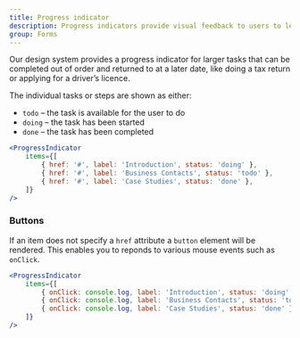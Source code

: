 ```yaml
---
title: Progress indicator
description: Progress indicators provide visual feedback to users to let them know and understand their current context at any given time and be assured that they are progressing through the system.
group: Forms
---
```


Our design system provides a progress indicator for larger tasks that can be completed out of order and returned to at a later date, like doing a tax return or applying for a driver’s licence.

The individual tasks or steps are shown as either:

- `todo` – the task is available for the user to do
- `doing` – the task has been started
- `done` – the task has been completed

```jsx live
<ProgressIndicator
	items={[
		{ href: '#', label: 'Introduction', status: 'doing' },
		{ href: '#', label: 'Business Contacts', status: 'todo' },
		{ href: '#', label: 'Case Studies', status: 'done' },
	]}
/>
```

### Buttons

If an item does not specify a `href` attribute a `button` element will be rendered. This enables you to reponds to various mouse events such as `onClick`.

```jsx live
<ProgressIndicator
	items={[
		{ onClick: console.log, label: 'Introduction', status: 'doing' },
		{ onClick: console.log, label: 'Business Contacts', status: 'todo' },
		{ onClick: console.log, label: 'Case Studies', status: 'done' },
	]}
/>
```
